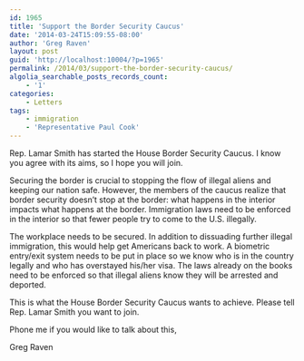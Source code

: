 ```yaml
---
id: 1965
title: 'Support the Border Security Caucus'
date: '2014-03-24T15:09:55-08:00'
author: 'Greg Raven'
layout: post
guid: 'http://localhost:10004/?p=1965'
permalink: /2014/03/support-the-border-security-caucus/
algolia_searchable_posts_records_count:
    - '1'
categories:
    - Letters
tags:
    - immigration
    - 'Representative Paul Cook'
---
```


Rep. Lamar Smith has started the House Border Security Caucus. I know you agree with its aims, so I hope you will join.  
  
Securing the border is crucial to stopping the flow of illegal aliens and keeping our nation safe. However, the members of the caucus realize that border security doesn’t stop at the border: what happens in the interior impacts what happens at the border. Immigration laws need to be enforced in the interior so that fewer people try to come to the U.S. illegally.

The workplace needs to be secured. In addition to dissuading further illegal immigration, this would help get Americans back to work. A biometric entry/exit system needs to be put in place so we know who is in the country legally and who has overstayed his/her visa. The laws already on the books need to be enforced so that illegal aliens know they will be arrested and deported.

This is what the House Border Security Caucus wants to achieve. Please tell Rep. Lamar Smith you want to join.

Phone me if you would like to talk about this,

Greg Raven